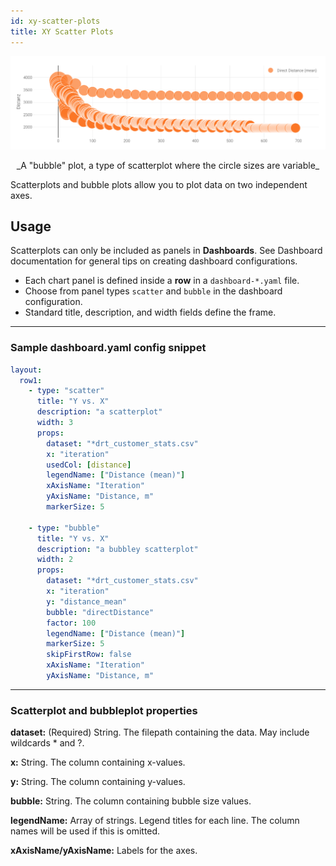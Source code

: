 ```yaml
---
id: xy-scatter-plots
title: XY Scatter Plots
---
```


![Scatterplot example](assets/bubbles.png)

<center>_A "bubble" plot, a type of scatterplot where the circle sizes are variable_</center>

Scatterplots and bubble plots allow you to plot data on two independent axes.

## Usage

Scatterplots can only be included as panels in **Dashboards**. See Dashboard documentation for general tips on creating dashboard configurations.

- Each chart panel is defined inside a **row** in a `dashboard-*.yaml` file.
- Choose from panel types `scatter` and `bubble` in the dashboard configuration.
- Standard title, description, and width fields define the frame.

---

### Sample dashboard.yaml config snippet

```yaml
layout:
  row1:
    - type: "scatter"
      title: "Y vs. X"
      description: "a scatterplot"
      width: 3
      props:
        dataset: "*drt_customer_stats.csv"
        x: "iteration"
        usedCol: [distance]
        legendName: ["Distance (mean)"]
        xAxisName: "Iteration"
        yAxisName: "Distance, m"
        markerSize: 5

    - type: "bubble"
      title: "Y vs. X"
      description: "a bubbley scatterplot"
      width: 2
      props:
        dataset: "*drt_customer_stats.csv"
        x: "iteration"
        y: "distance_mean"
        bubble: "directDistance"
        factor: 100
        legendName: ["Distance (mean)"]
        markerSize: 5
        skipFirstRow: false
        xAxisName: "Iteration"
        yAxisName: "Distance, m"
```

---

### Scatterplot and bubbleplot properties

**dataset:** (Required) String. The filepath containing the data. May include wildcards \* and ?.

**x:** String. The column containing x-values.

**y:** String. The column containing y-values.

**bubble:** String. The column containing bubble size values.

**legendName:** Array of strings. Legend titles for each line. The column names will be used if this is omitted.

**xAxisName/yAxisName:** Labels for the axes.
